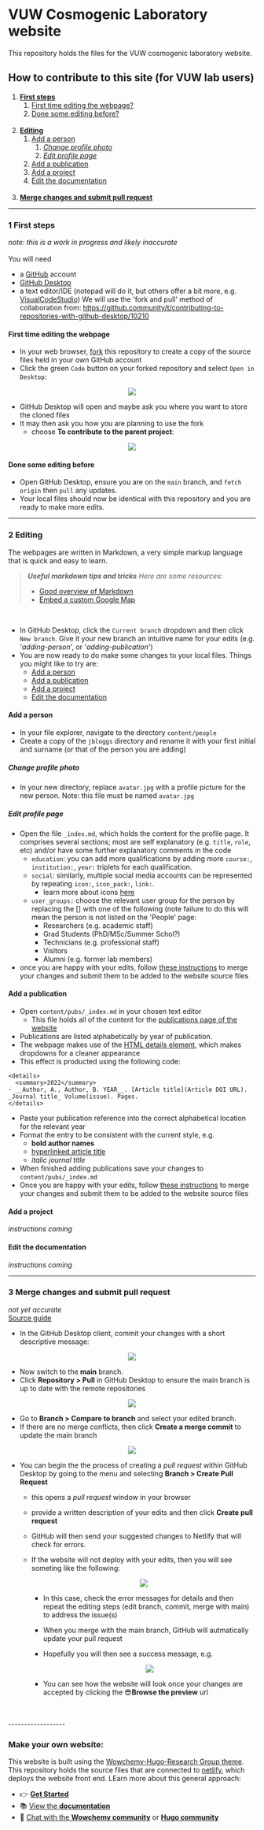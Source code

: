 # VUW Cosmogenic Laboratory website
This repository holds the files for the VUW cosmogenic laboratory website.



## How to contribute to this site (for VUW lab users) 
 
1. [**First steps**](#1-first-steps)
    1. [First time editing the webpage?](#first-time-editing-the-webpage)
    2. [Done some editing before?](#done-some-editing-before)
    <br>
2. [**Editing**](#2-editing)
    1. [Add a person](#add-a-person)
        1. [*Change profile photo*](#change-profile-photo)
        2. [*Edit profile page*](#edit-profile-page)
    3. [Add a publication](#add-a-publication)
    4. [Add a project](#add-a-project)
    5. [Edit the documentation](#edit-the-documentation)
    <br>
3. [**Merge changes and submit pull request**](#3-merge-changes-and-submit-pull-request)
-------------

### 1 First steps
_note: this is a work in progress and likely inaccurate_<br>
<br>
You will need
- a [GitHub](https://github.com/) account
- [GitHub Desktop](https://desktop.github.com/)
- a text editor/IDE (notepad will do it, but others offer a bit more, e.g. [VisualCodeStudio](https://code.visualstudio.com/))
We will use the 'fork and pull' method of collaboration from: https://github.community/t/contributing-to-repositories-with-github-desktop/10210

#### First time editing the webpage

- In your web browser, [fork](https://docs.github.com/en/get-started/quickstart/fork-a-repo) this repository to create a copy of the source files held in your own GitHub account
- Click the green `Code` button on your forked repository and select `Open in Desktop`: <br>
<p align="center">
  <img src="/assets/media/readme-images/open-with-github-desktop.png" />
</p>

- GitHub Desktop will open and maybe ask you where you want to store the cloned files
- It may then ask you how you are planning to use the fork
  - choose **To contribute to the parent project**: <br>

<p align="center">
  <img src="/assets/media/readme-images/how-are-you-planning-to-use-this-fork.png" />
</p>


#### Done some editing before

- Open GitHub Desktop, ensure you are on the `main` branch, and `fetch origin` then `pull` any updates.
- Your local files should now be identical with this repository and you are ready to make more edits.

-------------
### 2 Editing
The webpages are written in Markdown, a very simple markup language that is quick and easy to learn. <br>
   > ***Useful markdown tips and tricks***
   > *Here are some resources:*
   > - [Good overview of Markdown](https://www.markdownguide.org/)
   > - [Embed a custom Google Map](https://tribulant.com/blog/wordpress/easy-embedding-a-google-map-with-multiple-markers-to-your-site/)
<br>

- In GitHub Desktop, click the `Current branch` dropdown and then click `New branch`. Give it your new branch an intuitive name for your edits (e.g. '*adding-person*', or '*adding-publication*')
- You are now ready to do make some changes to your local files. Things you might like to try are:
  - [Add a person](#add-a-person)
  - [Add a publication](#add-a-publication)
  - [Add a project](#add-a-project)
  - [Edit the documentation](#edit-the-documentation)




#### Add a person

- In your file explorer, navigate to the directory `content/people`
- Create a copy of the `jbloggs` directory and rename it with your first initial and surname (or that of the person you are adding)


##### Change profile photo

- In your new directory, replace `avatar.jpg` with a profile picture for the new person. Note: this file must be named `avatar.jpg`

##### Edit profile page

- Open the file `_index.md`, which holds the content for the profile page. It comprises several sections; most are self explanatory (e.g. `title`, `role`, etc) and/or have some further explanatory comments in the code
  -  `education`: you can add more qualifications by adding more `course:`, `institution:`, `year:` triplets for each qualification.
  -  `social`: similarly, multiple social media accounts can be represented by repeating `icon:`, `icon_pack:`, `link:`.
     -  learn more about icons [here](https://wowchemy.com/docs/getting-started/page-builder/#icons)
  - `user_groups:` choose the relevant user group for the person by replacing the [] with one of the following (note failure to do this will mean the person is not listed on the 'People' page:
    - Researchers (e.g. academic staff)
    - Grad Students (PhD/MSc/Summer Schol?)
    - Technicians (e.g. professional staff)
    - Visitors
    - Alumni (e.g. former lab members)
- once you are happy with your edits, follow [these instructions](#merge-changes-and-submit-pull-request) to merge your changes and submit them to be added to the website source files


#### Add a publication

- Open `content/pubs/_index.md` in your chosen text editor
  - This file holds all of the content for the [publications page of the website](https://sad-jennings-c7dd2d.netlify.app/pubs/)
- Publications are listed alphabetically by year of publication.
- The webpage makes use of the [HTML details element](https://gist.github.com/scmx/eca72d44afee0113ceb0349dd54a84a2), which makes dropdowns for a cleaner appearance 
- This effect is producted using the following code:

```
<details>
  <summary>2022</summary>
- __Author, A., Author, B. YEAR__. [Article title](Article DOI URL). _Journal title_ Volume(issue). Pages. 
</details>
```

- Paste your publication reference into the correct alphabetical location for the relevant year
- Format the entry to be consistent with the current style, e.g.
  - __bold author names__
  - [hyperlinked article title](https://www.doi.org/)
  - _italic journal title_
- When finished adding publications save your changes to `content/pubs/_index.md`
- Once you are happy with your edits, follow [these instructions](#merge-changes-and-submit-pull-request) to merge your changes and submit them to be added to the website source files



#### Add a project

_instructions coming_

#### Edit the documentation

_instructions coming_


-------------
### 3 Merge changes and submit pull request
*not yet accurate* <br>
[Source guide](https://github.community/t/contributing-to-repositories-with-github-desktop/10210)

- In the GitHub Desktop client, commit your changes with a short descriptive message: <br>
<p align="center">
  <img src="/assets/media/readme-images/commit-changes.png" />
</p>

- Now switch to the **main** branch.
- Click **Repository > Pull** in GitHub Desktop to ensure the main branch is up to date with the remote repositories
<p align="center">
  <img src="/assets/media/readme-images/pull-from-upstream.png" />
</p>

- Go to **Branch > Compare to branch** and select your edited branch.
- If there are no merge conflicts, then click **Create a merge commit** to update the main branch
<p align="center">
  <img src="/assets/media/readme-images/compare-to-branch-and-merge.png" />
</p>


- You can begin the the process of creating a *pull request* within GitHub Desktop by going to the menu and selecting **Branch > Create Pull Request**
  - this opens a *pull request* window in your browser
  - provide a written description of your edits and then click **Create pull request**
  - GitHub will then send your suggested changes to Netlify that will check for errors.
  - If the website will not deploy with your edits, then you will see someting like the following:
    <p align="center">
      <img src="/assets/media/readme-images/pull-request-netlify-fail.png" />
    </p>

    - In this case, check the error messages for details and then repeat the editing steps (edit branch, commit, merge with main) to address the issue(s)
    - When you merge with the main branch, GitHub will autmatically update your pull request
    - Hopefully you will then see a success message, e.g.
      <p align="center">
        <img src="/assets/media/readme-images/pull-request-netlify-pass.png" />
      </p>

    - You can see how the website will look once your changes are accepted by clicking the :sunglasses:**Browse the preview** url


<br>
<br>
------------------

### Make your own website:
This website is built using the [Wowchemy-Hugo-Research Group theme](https://github.com/wowchemy/starter-hugo-research-group). This repository holds the source files that are connected to [netlify](https://www.netlify.com/), which deploys the website front end. LEarn more about this general approach:
- 👉 [**Get Started**](https://wowchemy.com/hugo-themes/)
- 📚 [View the **documentation**](https://wowchemy.com/docs/)
- 💬 [Chat with the **Wowchemy community**](https://discord.gg/z8wNYzb) or [**Hugo community**](https://discourse.gohugo.io)
